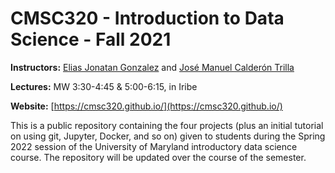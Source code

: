 # CMSC320 - Introduction to Data Science - Fall 2021

**Instructors:** [Elias Jonatan Gonzalez]() and [José Manuel Calderón Trilla]() 

**Lectures:** MW 3:30-4:45 & 5:00-6:15, in Iribe

**Website:** [https://cmsc320.github.io/](https://cmsc320.github.io/)

This is a public repository containing the four projects (plus an initial tutorial on using git, Jupyter, Docker, and so on) given to students during the Spring 2022 session of the University of Maryland introductory data science course.  The repository will be updated over the course of the semester.

